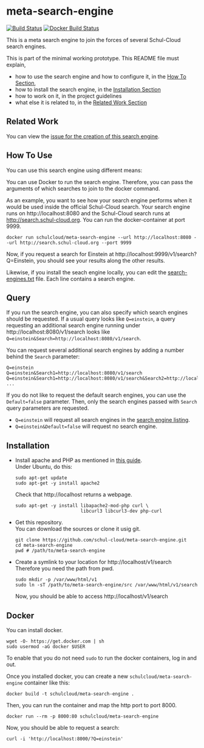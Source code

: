 meta-search-engine
==================

[![Build Status](https://travis-ci.org/schul-cloud/meta-search-engine.svg?branch=master)](https://travis-ci.org/schul-cloud/meta-search-engine)
[![Docker Build Status](https://img.shields.io/docker/build/schulcloud/meta-search-engine.svg)]()

This is a meta search engine to join the forces of several Schul-Cloud search engines.

This is part of the minimal working prototype.
This README file must explain, 

- how to use the search engine and how to configure it, in the [How To Section][use],
- how to install the search engine, in the [Installation Section][installation]
- how to work on it, in the project guidelines
- what else it is related to, in the [Related Work Section][related-work]

Related Work
------------
[related-work]: #related-work

You can view the [issue for the creation of this search engine][issue].

How To Use
----------
[use]: #how-to-use

You can use this search engine using different means:

You can use Docker to run the search engine.
Therefore, you can pass the arguments of which searches to join to the docker command.

As an example, you want to see how your search engine performs when it would be used inside the
official Schul-Cloud search. Your search engine runs on http://localhost:8080 and the
Schul-Cloud search runs at http://search.schul-cloud.org.
You can run the docker-container at port 9999.
```
docker run schulcloud/meta-search-engine --url http://localhost:8080 --url http://search.schul-cloud.org --port 9999
```
Now, if you request a search for Einstein at http://localhost:9999/v1/search?Q=Einstein, you should see your
results along the other results.

Likewise, if you install the seach engine locally,
you can edit the [search-engines.txt][list] file.
Each line contains a search engine.


Query
-----

If you run the search engine, you can also specify which search engines should
be requested.
If a usual query looks like `Q=einstein`, a query requesting an additional
search engine running under http://localhost:8080/v1/search looks like
`Q=einstein&Search=http://localhost:8080/v1/search`.

You can request several additional search engines by adding a number behind
the `Search` parameter:

    Q=einstein
    Q=einstein&Search1=http://localhost:8080/v1/search
    Q=einstein&Search1=http://localhost:8080/v1/search&Search2=http://localhost:8080/v1/search
    ...

If you do not like to request the default search engines,
you can use the `Default=false` parameter.
Then, only the search engines passed with `Search` query parameters are
requested.

- `Q=einstein` will request all search engines in the
  [search engine listing][list].
- `Q=einstein&Default=false` will request no search engine.
  


Installation
------------
[installation]: #installation

 - Install apache and PHP as mentioned in [this guide][install-apache].  
   Under Ubuntu, do this:
   ```
   sudo apt-get update
   sudo apt-get -y install apache2
   ```
   Check that http://localhost returns a webpage.
   ```
   sudo apt-get -y install libapache2-mod-php curl \
                           libcurl3 libcurl3-dev php-curl
   ```
 - Get this repository.  
   You can download the sources or clone it usig git.
   ```
   git clone https://github.com/schul-cloud/meta-search-engine.git
   cd meta-search-engine
   pwd # /path/to/meta-search-engine
   ```
 - Create a symlink to your location for http://localhost/v1/search  
   Therefore you need the path from pwd.
   ```
   sudo mkdir -p /var/www/html/v1
   sudo ln -sT /path/to/meta-search-engine/src /var/www/html/v1/search
   ```
   Now, you should be able to access http://localhost/v1/search

Docker
------

You can install docker.

    wget -O- https://get.docker.com | sh
    sudo usermod -aG docker $USER
 
To enable that you do not need `sudo` to run the docker containers,
log in and out.

Once you installed docker, you can create a new `schulcloud/meta-search-engine`
container like this:

    docker build -t schulcloud/meta-search-engine .

Then, you can run the container and map the http port to port 8000.

    docker run --rm -p 8000:80 schulcloud/meta-search-engine

Now, you should be able to request a search:

    curl -i 'http://localhost:8000/?Q=einstein'

[issue]: https://github.com/schul-cloud/schulcloud-content/issues/2
[install-apache]: http://www.allaboutlinux.eu/how-to-run-php-on-ubuntu/
[list]: src/search-engines.txt
